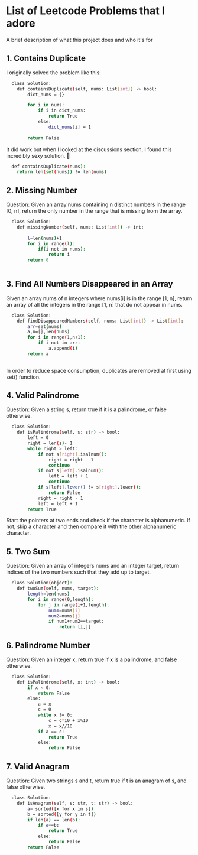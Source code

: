 
# List of Leetcode Problems that I adore

A brief description of what this project does and who it's for


## 1. Contains Duplicate

I originally solved the problem like this:

```bash
  class Solution:
    def containsDuplicate(self, nums: List[int]) -> bool:
        dict_nums = {}

        for i in nums:
            if i in dict_nums:
                return True
            else:
                dict_nums[i] = 1
        
        return False
```
It did work but when I looked at the discussions section, I found this incredibly sexy solution.
🥵
```bash
  def containsDuplicate(nums):
	return len(set(nums)) != len(nums)
```

## 2. Missing Number

Question: Given an array nums containing n distinct numbers in the range [0, n], return the only number in the range that is missing from the array.

```bash
  class Solution:
    def missingNumber(self, nums: List[int]) -> int:
        
        l=len(nums)+1
        for i in range(l):
            if(i not in nums):
                return i
        return 0     
        
```
## 3. Find All Numbers Disappeared in an Array

Given an array nums of n integers where nums[i] is in the range [1, n], return an array of all the integers in the range [1, n] that do not appear in nums.

```bash
  class Solution:
    def findDisappearedNumbers(self, nums: List[int]) -> List[int]:
        arr=set(nums)
        a,n=[],len(nums)
        for i in range(1,n+1):
            if i not in arr:
                a.append(i)
        return a      
        
```
In order to reduce space consumption, duplicates are removed at first using set() function. 

## 4. Valid Palindrome

Question: Given a string s, return true if it is a palindrome, or false otherwise.

```bash
  class Solution:
    def isPalindrome(self, s: str) -> bool:
        left = 0
        right = len(s)- 1
        while right > left:
            if not s[right].isalnum():
                right = right - 1
                continue
            if not s[left].isalnum():
                left = left + 1
                continue
            if s[left].lower() != s[right].lower():
                return False
            right = right - 1
            left = left + 1
        return True
```        

Start the pointers at two ends and check if the character is alphanumeric. If not, skip a character and then compare it with the other alphanumeric character. 

## 5.  Two Sum

Question: Given an array of integers nums and an integer target, return indices of the two numbers such that they add up to target.

```bash
  class Solution(object):
    def twoSum(self, nums, target):
        length=len(nums)
        for i in range(0,length):
            for j in range(i+1,length):
                num1=nums[i]
                num2=nums[j]
                if num1+num2==target:
                    return [i,j]
```        

## 6.   Palindrome Number

Question: Given an integer x, return true if x is a palindrome, and false otherwise.

```bash
  class Solution:
    def isPalindrome(self, x: int) -> bool:
        if x < 0:
            return False
        else:
            a = x
            c = 0
            while x != 0:
                c = c*10 + x%10
                x = x//10
            if a == c:
                return True
            else:
                return False
```        
## 7.   Valid Anagram

Question: Given two strings s and t, return true if t is an anagram of s, and false otherwise.

```bash
  class Solution:
    def isAnagram(self, s: str, t: str) -> bool:
        a= sorted([x for x in s])
        b = sorted([y for y in t])
        if len(a) == len(b):
            if a==b:
                return True
            else: 
                return False
        return False
```        



